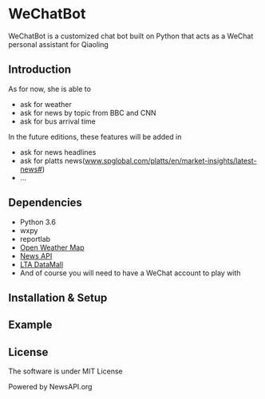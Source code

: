 # WeChatBot
WeChatBot is a customized chat bot built on Python that acts as a WeChat personal assistant for Qiaoling


## Introduction
As for now, she is able to 

- ask for weather
- ask for news by topic from BBC and CNN
- ask for bus arrival time

In the future editions, these features will be added in

- ask for news headlines
- ask for platts news(www.spglobal.com/platts/en/market-insights/latest-news#)
- ...

## Dependencies

- Python 3.6
- wxpy
- reportlab
- [Open Weather Map](https://rapidapi.com/community/api/open-weather-map)
- [News API](https://newsapi.org/)
- [LTA DataMall](https://www.mytransport.sg/content/mytransport/home/dataMall.html)
- And of course you will need to have a WeChat account to play with

## Installation & Setup
## Example
## License
The software is under MIT License

Powered by NewsAPI.org
 
